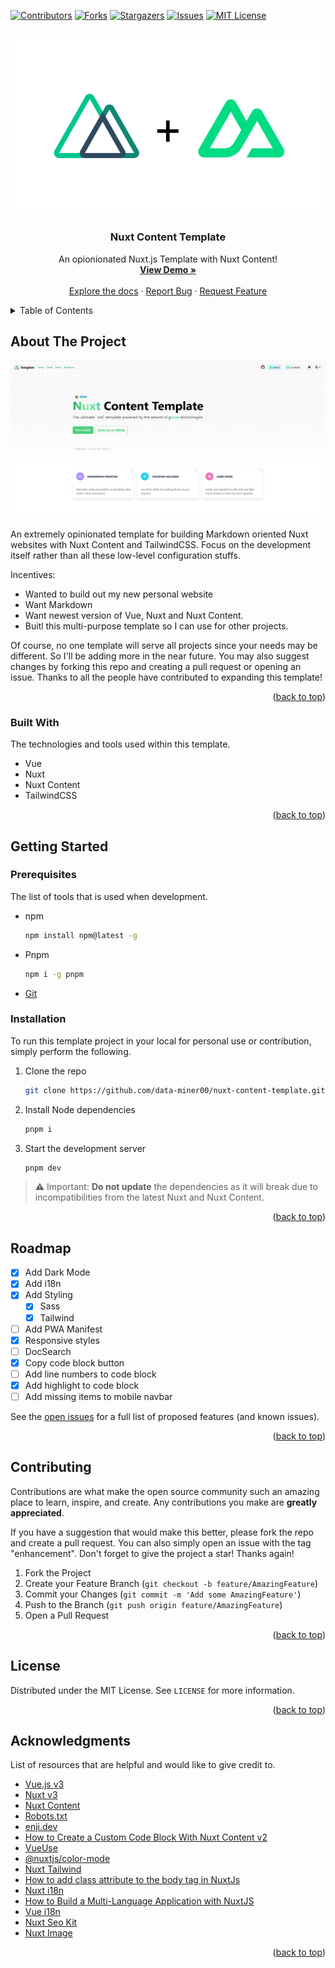 <a name="readme-top"></a>

<!-- PROJECT SHIELDS -->

[![Contributors][contributors-shield]][contributors-url]
[![Forks][forks-shield]][forks-url]
[![Stargazers][stars-shield]][stars-url]
[![Issues][issues-shield]][issues-url]
[![MIT License][license-shield]][license-url]

<!-- PROJECT LOGO -->
<br />
<div align="center">
  <a href="/">
    <img src="assets/images/nuxt-content.png" />
  </a>

  <h3 align="center">Nuxt Content Template</h3>

  <p align="center">
    An opionionated Nuxt.js Template with Nuxt Content!
    <br />
    <a href="https://nuxt-content-template.netlify.app/"><strong>View Demo »</strong></a>
    <br />
    <br />
    <a href="https://github.com/data-miner00/nuxt-content-template">Explore the docs</a>
    ·
    <a href="https://github.com/data-miner00/nuxt-content-template/issues">Report Bug</a>
    ·
    <a href="https://github.com/data-miner00/nuxt-content-template/issues">Request Feature</a>
  </p>
</div>

<!-- TABLE OF CONTENTS -->
<details>
  <summary>Table of Contents</summary>
  <ol>
    <li>
      <a href="#about-the-project">About The Project</a>
      <ul>
        <li><a href="#built-with">Built With</a></li>
      </ul>
    </li>
    <li>
      <a href="#getting-started">Getting Started</a>
      <ul>
        <li><a href="#prerequisites">Prerequisites</a></li>
        <li><a href="#installation">Installation</a></li>
      </ul>
    </li>
    <li><a href="#usage">Usage</a></li>
    <li><a href="#roadmap">Roadmap</a></li>
    <li><a href="#contributing">Contributing</a></li>
    <li><a href="#license">License</a></li>
    <li><a href="#acknowledgments">Acknowledgments</a></li>
  </ol>
</details>

<!-- ABOUT THE PROJECT -->

## About The Project

![Template screenshot](/assets/images/screenshot.png)

An extremely opinionated template for building Markdown oriented Nuxt websites with Nuxt Content and TailwindCSS. Focus on the development itself rather than all these low-level configuration stuffs.

Incentives:

- Wanted to build out my new personal website
- Want Markdown
- Want newest version of Vue, Nuxt and Nuxt Content.
- Buitl this multi-purpose template so I can use for other projects.

Of course, no one template will serve all projects since your needs may be different. So I'll be adding more in the near future. You may also suggest changes by forking this repo and creating a pull request or opening an issue. Thanks to all the people have contributed to expanding this template!

<p align="right">(<a href="#readme-top">back to top</a>)</p>

### Built With

The technologies and tools used within this template.

- Vue
- Nuxt
- Nuxt Content
- TailwindCSS

<p align="right">(<a href="#readme-top">back to top</a>)</p>

<!-- GETTING STARTED -->

## Getting Started

### Prerequisites

The list of tools that is used when development.

- npm
  ```sh
  npm install npm@latest -g
  ```
- Pnpm
  ```sh
  npm i -g pnpm
  ```
- [Git](https://git-scm.com/downloads)

### Installation

To run this template project in your local for personal use or contribution, simply perform the following.

1. Clone the repo
   ```sh
   git clone https://github.com/data-miner00/nuxt-content-template.git
   ```
2. Install Node dependencies
   ```sh
   pnpm i
   ```
3. Start the development server
   ```sh
   pnpm dev
   ```

> ⚠️ Important: **Do not update** the dependencies as it will break due to incompatibilities from the latest Nuxt and Nuxt Content.

<p align="right">(<a href="#readme-top">back to top</a>)</p>

<!-- ROADMAP -->

## Roadmap

- [x] Add Dark Mode
- [x] Add i18n
- [x] Add Styling
  - [x] Sass
  - [x] Tailwind
- [ ] Add PWA Manifest
- [x] Responsive styles
- [ ] DocSearch
- [x] Copy code block button
- [ ] Add line numbers to code block
- [x] Add highlight to code block
- [ ] Add missing items to mobile navbar

See the [open issues](https://github.com/data-miner00/nuxt-content-template/issues) for a full list of proposed features (and known issues).

<p align="right">(<a href="#readme-top">back to top</a>)</p>

<!-- CONTRIBUTING -->

## Contributing

Contributions are what make the open source community such an amazing place to learn, inspire, and create. Any contributions you make are **greatly appreciated**.

If you have a suggestion that would make this better, please fork the repo and create a pull request. You can also simply open an issue with the tag "enhancement".
Don't forget to give the project a star! Thanks again!

1. Fork the Project
2. Create your Feature Branch (`git checkout -b feature/AmazingFeature`)
3. Commit your Changes (`git commit -m 'Add some AmazingFeature'`)
4. Push to the Branch (`git push origin feature/AmazingFeature`)
5. Open a Pull Request

<p align="right">(<a href="#readme-top">back to top</a>)</p>

<!-- LICENSE -->

## License

Distributed under the MIT License. See `LICENSE` for more information.

<p align="right">(<a href="#readme-top">back to top</a>)</p>

<!-- ACKNOWLEDGMENTS -->

## Acknowledgments

List of resources that are helpful and would like to give credit to.

- [Vue.js v3](https://vuejs.org/)
- [Nuxt v3](https://nuxt.com/)
- [Nuxt Content](https://content.nuxtjs.org)
- [Robots.txt](https://developers.google.com/search/docs/crawling-indexing/robots/intro)
- [enji.dev](https://www.enji.dev/)
- [How to Create a Custom Code Block With Nuxt Content v2](https://mokkapps.de/blog/how-to-create-a-custom-code-block-with-nuxt-content-v2/)
- [VueUse](https://vueuse.org/)
- [@nuxtjs/color-mode](https://color-mode.nuxtjs.org/)
- [Nuxt Tailwind](https://tailwindcss.nuxtjs.org/)
- [How to add class attribute to the body tag in NuxtJs](https://postsrc.com/code-snippets/how-to-add-class-attribute-to-the-body-tag-in-nuxtjs)
- [Nuxt i18n](https://v8.i18n.nuxtjs.org/)
- [How to Build a Multi-Language Application with NuxtJS](https://crowdin.com/blog/2023/01/24/nuxt-js-i18n-tutorial)
- [Vue i18n](https://vue-i18n.intlify.dev/)
- [Nuxt Seo Kit](https://github.com/harlan-zw/nuxt-seo-kit)
- [Nuxt Image](https://image.nuxtjs.org/)

<p align="right">(<a href="#readme-top">back to top</a>)</p>

<!-- MARKDOWN LINKS & IMAGES -->

[contributors-shield]: https://img.shields.io/github/contributors/data-miner00/nuxt-content-template.svg?style=for-the-badge
[contributors-url]: https://github.com/data-miner00/nuxt-content-template/graphs/contributors
[forks-shield]: https://img.shields.io/github/forks/data-miner00/nuxt-content-template.svg?style=for-the-badge
[forks-url]: https://github.com/data-miner00/nuxt-content-template/network/members
[stars-shield]: https://img.shields.io/github/stars/data-miner00/nuxt-content-template.svg?style=for-the-badge
[stars-url]: https://github.com/data-miner00/nuxt-content-template/stargazers
[issues-shield]: https://img.shields.io/github/issues/data-miner00/nuxt-content-template.svg?style=for-the-badge
[issues-url]: https://github.com/data-miner00/nuxt-content-template/issues
[license-shield]: https://img.shields.io/github/license/data-miner00/nuxt-content-template.svg?style=for-the-badge
[license-url]: https://github.com/data-miner00/nuxt-content-template/blob/master/LICENSE
